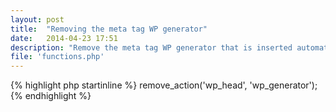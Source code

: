 ```yaml
---
layout: post
title:  "Removing the meta tag WP generator"
date:   2014-04-23 17:51
description: "Remove the meta tag WP generator that is inserted automatically by the CMS indicating that the project was generated by WordPress."
file: 'functions.php'
---
```


{% highlight php startinline %}
remove_action('wp_head', 'wp_generator');
{% endhighlight %}